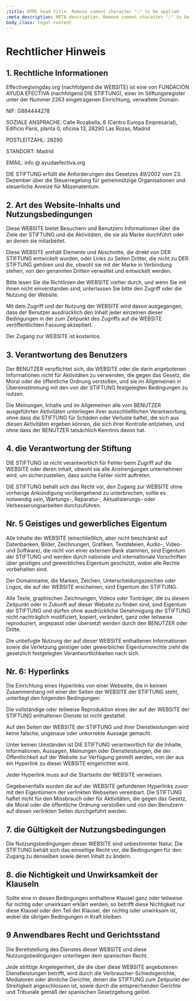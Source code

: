 ```yaml
---
;title: HTML head title. Remove coment character ";" to be applied
;meta_description: META description. Remove coment character ";" to be applied
body_class: legal-content
---
```


# Rechtlicher Hinweis

## 1. Rechtliche Informationen

Effectivegivingday.org (nachfolgend die WEBSITE) ist eine von FUNDACIÓN AYUDA EFECTIVA (nachfolgend DIE STIFTUNG), einer im Stiftungsregister unter der Nummer 2263 eingetragenen Einrichtung, verwaltete Domain:

NIF: G884444278

SOZIALE ANSPRACHE: Calle Rozabella, 6 (Centro Europa Empresarial), Edificio París, planta 0, oficina 13, 28290 Las Rozas, Madrid

POSTLEITZAHL: 28290

STANDORT: Madrid

EMAIL: info @ ayudaefectiva.org

DIE STIFTUNG erfüllt die Anforderungen des Gesetzes 49/2002 vom 23. Dezember über die Steuerregelung für gemeinnützige Organisationen und steuerliche Anreize für Mäzenatentum.

## 2. Art des Website-Inhalts und Nutzungsbedingungen

Diese WEBSITE bietet Besuchern und Benutzern Informationen über die Ziele der STIFTUNG und die Aktivitäten, die sie als Marke durchführt oder an denen sie mitarbeitet.

Diese WEBSITE enthält Elemente und Abschnitte, die direkt von DER STIFTUNG entwickelt wurden, oder Links zu Seiten Dritter, die nicht zu DER STIFTUNG gehören und die, obwohl sie mit der Marke in Verbindung stehen, von den genannten Dritten verwaltet und entwickelt werden.

Bitte lesen Sie die Richtlinien der WEBSITE vorher durch, und wenn Sie mit ihnen nicht einverstanden sind, unterlassen Sie bitte den Zugriff oder die Nutzung der Website.

Mit dem Zugriff und der Nutzung der WEBSITE wird davon ausgegangen, dass der Benutzer ausdrücklich den Inhalt jeder einzelnen dieser Bedingungen in der zum Zeitpunkt des Zugriffs auf die WEBSITE veröffentlichten Fassung akzeptiert.

Der Zugang zur WEBSITE ist kostenlos.

## 3. Verantwortung des Benutzers

Der BENUTZER verpflichtet sich, die WEBSITE oder die darin angebotenen Informationen nicht für Aktivitäten zu verwenden, die gegen das Gesetz, die Moral oder die öffentliche Ordnung verstoßen, und sie im Allgemeinen in Übereinstimmung mit den von der STIFTUNG festgelegten Bedingungen zu nutzen.

Die Meinungen, Inhalte und im Allgemeinen alle vom BENUTZER ausgeführten Aktivitäten unterliegen ihrer ausschließlichen Verantwortung, ohne dass die STIFTUNG für Schäden oder Verluste haftet, die sich aus diesen Aktivitäten ergeben können, die sich ihrer Kontrolle entziehen, und ohne dass der BENUTZER tatsächlich Kenntnis davon hat.

## 4. die Verantwortung der Stiftung

DIE STIFTUNG ist nicht verantwortlich für Fehler beim Zugriff auf die WEBSITE oder deren Inhalt, obwohl sie alle Anstrengungen unternehmen wird, um sicherzustellen, dass solche Fehler nicht auftreten.

DIE STIFTUNG behält sich das Recht vor, den Zugang zur WEBSITE ohne vorherige Ankündigung vorübergehend zu unterbrechen, sollte es notwendig sein, Wartungs-, Reparatur-, Aktualisierungs- oder Verbesserungsarbeiten durchzuführen.

## Nr. 5 Geistiges und gewerbliches Eigentum

Alle Inhalte der WEBSITE (einschließlich, aber nicht beschränkt auf Datenbanken, Bilder, Zeichnungen, Grafiken, Textdateien, Audio-, Video- und Software), die nicht von einer externen Bank stammen, sind Eigentum der STIFTUNG und werden durch nationale und internationale Vorschriften über geistiges und gewerbliches Eigentum geschützt, wobei alle Rechte vorbehalten sind. 

Der Domainname, die Marken, Zeichen, Unterscheidungszeichen oder Logos, die auf der WEBSITE erscheinen, sind Eigentum der STIFTUNG.

Alle Texte, graphischen Zeichnungen, Videos oder Tonträger, die zu diesem Zeitpunkt oder in Zukunft auf dieser Website zu finden sind, sind Eigentum der STIFTUNG und dürfen ohne ausdrückliche Genehmigung der STIFTUNG nicht nachträglich modifiziert, kopiert, verändert, ganz oder teilweise reproduziert, angepasst oder übersetzt werden durch den BENUTZER oder Dritte.

Die unbefugte Nutzung der auf dieser WEBSITE enthaltenen Informationen sowie die Verletzung geistiger oder gewerblicher Eigentumsrechte zieht die gesetzlich festgelegten Verantwortlichkeiten nach sich.

## Nr. 6: Hyperlinks

Die Einrichtung eines Hyperlinks von einer Webseite, die in keinem Zusammenhang mit einer der Seiten der WEBSITE der STIFTUNG steht, unterliegt den folgenden Bedingungen:

Die vollständige oder teilweise Reproduktion eines der auf der WEBSITE der STIFTUNG enthaltenen Dienste ist nicht gestattet.

Auf den Seiten der WEBSITE der STIFTUNG und ihrer Dienstleistungen wird keine falsche, ungenaue oder unkorrekte Aussage gemacht.

Unter keinen Umständen ist DIE STIFTUNG verantwortlich für die Inhalte, Informationen, Aussagen, Meinungen oder Dienstleistungen, die der Öffentlichkeit auf der Website zur Verfügung gestellt werden, von der aus ein Hyperlink zu dieser WEBSITE eingerichtet wird.

Jeder Hyperlink muss auf die Startseite der WEBSITE verweisen.

Gegebenenfalls wurden die auf der WEBSITE gefundenen Hyperlinks zuvor mit den Eigentümern der verlinkten Webseiten vereinbart. Die STIFTUNG haftet nicht für den Missbrauch oder für Aktivitäten, die gegen das Gesetz, die Moral oder die öffentliche Ordnung verstoßen und von den Benutzern auf diesen verlinkten Seiten durchgeführt werden.

## 7. die Gültigkeit der Nutzungsbedingungen

Die Nutzungsbedingungen dieser WEBSITE sind unbestimmter Natur. Die STIFTUNG behält sich das einseitige Recht vor, die Bedingungen für den Zugang zu denselben sowie deren Inhalt zu ändern.

## 8. die Nichtigkeit und Unwirksamkeit der Klauseln

Sollte eine in diesen Bedingungen enthaltene Klausel ganz oder teilweise für nichtig oder unwirksam erklärt werden, so betrifft diese Nichtigkeit nur diese Klausel oder den Teil der Klausel, der nichtig oder unwirksam ist, wobei die übrigen Bedingungen in Kraft bleiben.

## 9 Anwendbares Recht und Gerichtsstand

Die Bereitstellung des Dienstes dieser WEBSITE und diese Nutzungsbedingungen unterliegen dem spanischen Recht.

Jede strittige Angelegenheit, die die über diese WEBSITE angebotenen Dienstleistungen betrifft, wird durch die Verbraucher-Schiedsgerichte, Mediatoren oder ähnliche Gerichte, denen die STIFTUNG zum Zeitpunkt der Streitigkeit angeschlossen ist, sowie durch die entsprechenden Gerichte und Tribunale gemäß der spanischen Gesetzgebung gelöst.
